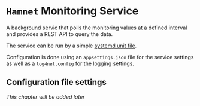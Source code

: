 # `Hamnet` Monitoring Service
A background servic that polls the monitoring values at a defined interval and provides a REST API to query the data.

The service can be run by a simple [systemd unit file](https://www.digitalocean.com/community/tutorials/understanding-systemd-units-and-unit-files).

Configuration is done using an `appsettings.json` file for the service settings as well as a `log4net.config` for the logging settings.


## Configuration file settings
_This chapter will be added later_
